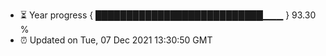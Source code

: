 - ⏳ Year progress { ███████████████████████████▁▁▁ } 93.30 %
- ⏰ Updated on Tue, 07 Dec 2021 13:30:50 GMT

